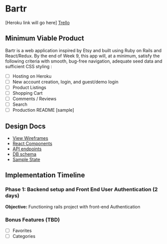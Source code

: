 # Bartr

[Heroku link will go here]
[Trello][trello]

[trello]: https://trello.com/b/F9l46E8o/bartr

## Minimum Viable Product

Bartr is a web application inspired by Etsy and built using Ruby on Rails and React/Redux.  By the end of Week 9, this app will, at a minimum, satisfy the following criteria with smooth, bug-free navigation, adequate seed data and sufficient CSS styling :
- [ ] Hosting on Heroku
- [ ] New account creation, login, and guest/demo login
- [ ] Product Listings
- [ ] Shopping Cart
- [ ] Comments / Reviews
- [ ] Search
- [ ] Production README [sample]

## Design Docs
* [View Wireframes][wireframes]
* [React Components][components]
* [API endpoints][api-endpoints]
* [DB schema][schema]
* [Sample State][sample-state]

[wireframes]: docs/wireframes
[components]: docs/component-hierarchy.md
[sample-state]: docs/sample-state.md
[api-endpoints]: docs/api-endpoints.md
[schema]: docs/schema.md

## Implementation Timeline

### Phase 1: Backend setup and Front End User Authentication (2 days)
**Objective:** Functioning rails project with front-end Authentication

###


### Bonus Features (TBD)
- [ ] Favorites
- [ ] Categories
